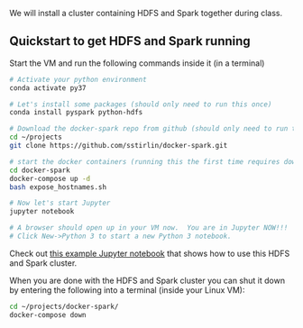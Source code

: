 We will install a cluster containing HDFS and Spark together during class.


## Quickstart to get HDFS and Spark running

Start the VM and run the following commands inside it (in a terminal)
```sh
# Activate your python environment
conda activate py37

# Let's install some packages (should only need to run this once)
conda install pyspark python-hdfs

# Download the docker-spark repo from github (should only need to run this once)
cd ~/projects
git clone https://github.com/sstirlin/docker-spark.git

# start the docker containers (running this the first time requires downloading about 2GB... could take hours)
cd docker-spark
docker-compose up -d
bash expose_hostnames.sh

# Now let's start Jupyter
jupyter notebook

# A browser should open up in your VM now.  You are in Jupyter NOW!!!
# Click New->Python 3 to start a new Python 3 notebook.

```

Check out [this example Jupyter notebook](hello_world_spark.ipynb) that shows how to use this
HDFS and Spark cluster. 

When you are done with the HDFS and Spark cluster you can shut it down by entering the following
into a terminal (inside your Linux VM):
```sh
cd ~/projects/docker-spark/
docker-compose down
```
